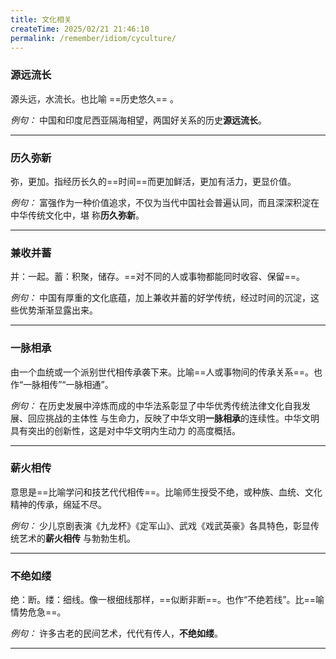 ```yaml
---
title: 文化相关
createTime: 2025/02/21 21:46:10
permalink: /remember/idiom/cyculture/
---
```


### 源远流长

源头远，水流长。也比喻 ==历史悠久== 。

_例句：_ 中国和印度尼西亚隔海相望，两国好关系的历史**源远流长**。

---


### 历久弥新

弥，更加。指经历长久的==时间==而更加鲜活，更加有活力，更显价值。

_例句：_ 富强作为一种价值追求，不仅为当代中国社会普遍认同，而且深深积淀在中华传统文化中，堪
称**历久弥新**。

---

### 兼收并蓄

并：一起。蓄：积聚，储存。==对不同的人或事物都能同时收容、保留==。

_例句：_ 中国有厚重的文化底蕴，加上兼收并蓄的好学传统，经过时间的沉淀，这些优势渐渐显露出来。

---

### 一脉相承

由一个血统或一个派别世代相传承袭下来。比喻==人或事物间的传承关系==。也作“一脉相传”“一脉相通”。

_例句：_ 在历史发展中淬炼而成的中华法系彰显了中华优秀传统法律文化自我发展、回应挑战的主体性
与生命力，反映了中华文明**一脉相承**的连续性。中华文明具有突出的创新性，这是对中华文明内生动力
的高度概括。

---

### 薪火相传

意思是==比喻学问和技艺代代相传==。比喻师生授受不绝，或种族、血统、文化精神的传承，绵延不尽。

_例句：_ 少儿京剧表演《九龙杯》《定军山》、武戏《戏武英豪》各具特色，彰显传统艺术的**薪火相传**
与勃勃生机。

---

### 不绝如缕

绝：断。缕：细线。像一根细线那样，==似断非断==。也作“不绝若线”。比==喻情势危急==。

_例句：_ 许多古老的民间艺术，代代有传人，**不绝如缕**。

---



